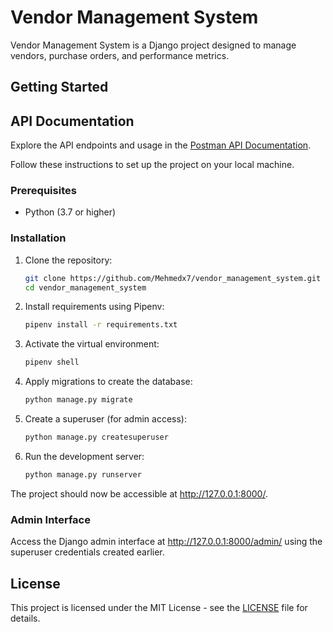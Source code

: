 # Vendor Management System

Vendor Management System is a Django project designed to manage vendors, purchase orders, and performance metrics.

## Getting Started

## API Documentation
Explore the API endpoints and usage in the [Postman API Documentation](https://documenter.getpostman.com/view/29819419/2s9YeAAZyp).


Follow these instructions to set up the project on your local machine.

### Prerequisites

- Python (3.7 or higher)

### Installation

1. Clone the repository:

    ```bash
    git clone https://github.com/Mehmedx7/vendor_management_system.git
    cd vendor_management_system
    ```

2. Install requirements using Pipenv:

    ```bash
    pipenv install -r requirements.txt
    ```

3. Activate the virtual environment:

    ```bash
    pipenv shell
    ```

4. Apply migrations to create the database:

    ```bash
    python manage.py migrate
    ```

5. Create a superuser (for admin access):

    ```bash
    python manage.py createsuperuser
    ```

6. Run the development server:

    ```bash
    python manage.py runserver
    ```

The project should now be accessible at http://127.0.0.1:8000/.


### Admin Interface

Access the Django admin interface at http://127.0.0.1:8000/admin/ using the superuser credentials created earlier.



## License

This project is licensed under the MIT License - see the [LICENSE](LICENSE) file for details.
